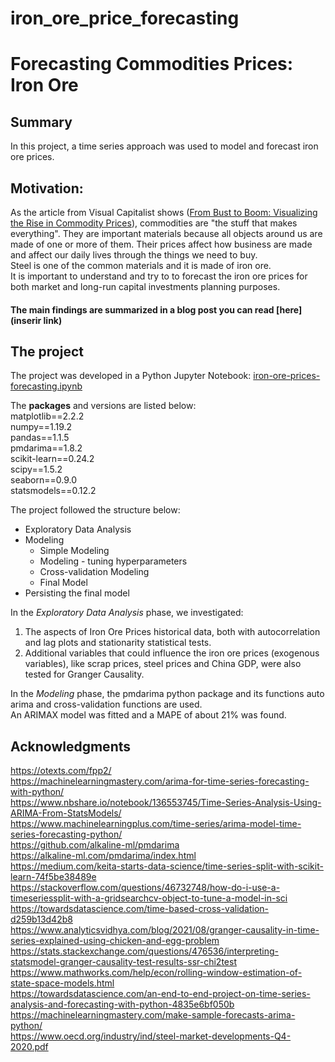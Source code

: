# iron_ore_price_forecasting
# Forecasting Commodities Prices: Iron Ore

## Summary
In this project, a time series approach was used to model and forecast iron ore prices.

## Motivation: 
As the article from Visual Capitalist shows ([From Bust to Boom: Visualizing the Rise in Commodity Prices](https://elements.visualcapitalist.com/visualizing-the-rise-in-commodity-prices/)), commodities are "the stuff that makes everything". They are important materials because all objects around us are made of one or more of them. Their prices affect how business are made and affect our daily lives through the things we need to buy.  
Steel is one of the common materials and it is made of iron ore.  
It is important to understand and try to to forecast the iron ore prices for both market and long-run capital investments planning purposes.

#### The main findings are summarized in a blog post you can read [here](inserir link)

## The project

The project was developed in a Python Jupyter Notebook: [iron-ore-prices-forecasting.ipynb](https://github.com/rejaneol/iron_ore_price_forecasting/blob/main/iron-ore-prices-forecasting.ipynb)  

The **packages** and versions are listed below:   
matplotlib==2.2.2  
numpy==1.19.2  
pandas==1.1.5  
pmdarima==1.8.2  
scikit-learn==0.24.2  
scipy==1.5.2  
seaborn==0.9.0  
statsmodels==0.12.2  

The project followed the structure below:  
- Exploratory Data Analysis
- Modeling  
  - Simple Modeling  
  - Modeling - tuning hyperparameters  
  - Cross-validation Modeling  
  - Final Model   
- Persisting the final model

In the _Exploratory Data Analysis_ phase, we investigated:  
1. The aspects of Iron Ore Prices historical data, both with autocorrelation and lag plots and stationarity statistical tests.    
2. Additional variables that could influence the iron ore prices (exogenous variables), like scrap prices, steel prices and China GDP, were also tested for Granger Causality.  

In the _Modeling_ phase, the pmdarima python package and its functions auto arima and cross-validation functions are used.  
An ARIMAX model was fitted and a MAPE of about 21% was found.  


## Acknowledgments
https://otexts.com/fpp2/  
https://machinelearningmastery.com/arima-for-time-series-forecasting-with-python/  
https://www.nbshare.io/notebook/136553745/Time-Series-Analysis-Using-ARIMA-From-StatsModels/  
https://www.machinelearningplus.com/time-series/arima-model-time-series-forecasting-python/  
https://github.com/alkaline-ml/pmdarima  
https://alkaline-ml.com/pmdarima/index.html  
https://medium.com/keita-starts-data-science/time-series-split-with-scikit-learn-74f5be38489e  
https://stackoverflow.com/questions/46732748/how-do-i-use-a-timeseriessplit-with-a-gridsearchcv-object-to-tune-a-model-in-sci  
https://towardsdatascience.com/time-based-cross-validation-d259b13d42b8  
https://www.analyticsvidhya.com/blog/2021/08/granger-causality-in-time-series-explained-using-chicken-and-egg-problem  
https://stats.stackexchange.com/questions/476536/interpreting-statsmodel-granger-causality-test-results-ssr-chi2test  
https://www.mathworks.com/help/econ/rolling-window-estimation-of-state-space-models.html  
https://towardsdatascience.com/an-end-to-end-project-on-time-series-analysis-and-forecasting-with-python-4835e6bf050b   
https://machinelearningmastery.com/make-sample-forecasts-arima-python/  
https://www.oecd.org/industry/ind/steel-market-developments-Q4-2020.pdf



